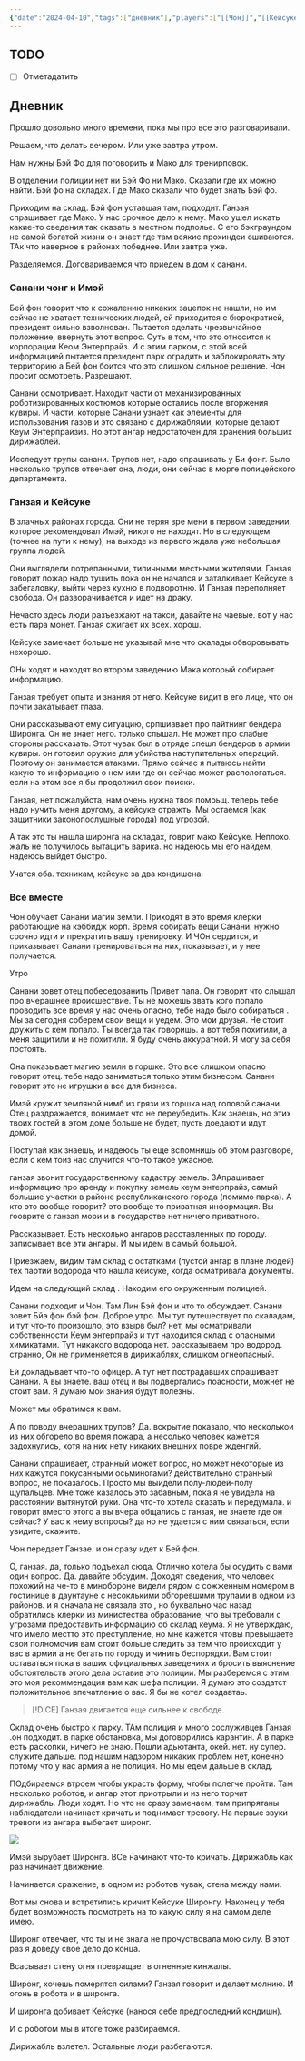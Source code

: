 ```yaml
---
{"date":"2024-04-10","tags":["дневник"],"players":["[[Чон]]","[[Кейсуке]]","[[Санани]]","[[Имэй]]","[[Ганзая]]"],"campaign":"Oneshots/Avatar","world-date":null,"world-time-start":null,"previous-session":"[[4 апреля 2024]]","next-session":null,"dg-publish":true,"permalink":"/10-aprelya-2024/","dgPassFrontmatter":true}
---
```



## TODO
- [ ] Отметадатить

## Дневник
Прошло довольно много времени, пока мы про все это разговаривали. 

Решаем, что делать вечером. Или уже завтра утром. 

Нам нужны Бэй Фо для поговорить и Мако для тренирповок. 

В отделении полиции нет ни Бэй Фо ни Мако. Сказали где их можно найти. Бэй фо на складах. Где Мако сказали что будет знать Бэй фо. 

Приходим на склад. Бэй фон уставшая там, подходит. Ганзая спрашивает где Мако. У нас срочное дело к нему. Мако ушел искать какие-то сведения так сказать в местном подполье. С его бэкграундом не самой богатой жизни он знает где там всякие прохиндеи ошиваются. ТАк что наверное в районах победнее. Или завтра уже. 

Разделяемся. Договариваемся что приедем в дом к санани. 

### Санани чонг и Имэй
Бей фон говорит что к сожалению никаких зацепок не нашли, но им сейчас не хватает технических людей, ей приходится с бюрократией, президент сильно взволнован. Пытается сделать чрезвычайное положение, ввернуть этот вопрос. Суть в том, что это относится к корпорации Кеом Энтерпрайз. И с этим парком, с этой всей информацией пытается президент парк оградить и заблокировать эту территорию а Бей фон боится что это слишком сильное решение. Чон просит осмотреть. Разрешают. 

Санани осмотривает. Находит части от механизированных роботизированных костюмов которые остались после вторжения кувиры. И части, которые Санани узнает как элементы для использования газов и это связано с дирижаблями, которые делают Кеум Энтерпрайзиз. Но этот ангар недостаточен для хранения больших дирижаблей. 

Исследует трупы санани. Трупов нет, надо спрашивать у Би фонг. Было несколько трупов отвечает она, люди, они сейчас в морге полицейского департамента. 

### Ганзая и Кейсуке
В злачных районах города. Они не теряя вре мени в первом заведении, которое рекомендовал Имэй, никого не находят. Но в следующем (точнее на пути к нему), на выходе из первого ждала уже небольшая группа людей. 

Они выглядели потрепанными, типичными местными жителями. Ганзая говорит пожар надо тушить пока он не начался и заталкивает Кейсуке в забегаловку, выйти через кухню в подворотню. И Ганзая переполняет свобода. Он разворачивается и идет на драку. 

Нечасто здесь люди разъезжают на такси, давайте на чаевые. вот у нас есть пара монет. Ганзая сжигает их всех. хорош. 

Кейсуке замечает больше не указывай мне что скалады обворовывать нехорошо. 

ОНи ходят и находят во втором заведению Мака который собирает информацию.

Ганзая требует опыта и знания от него. Кейсуке видит в его лице, что он почти закатывает глаза. 

Они рассказывают ему ситуацию, српшиавает про лайтнинг бендера Широнга. Он не знает него. только слышал. Не может про слабые стороны рассказать. Этот чувак был в отряде спешл бендеров в армии кувиры. он готовил оружие для убийства наступительных операций. Поэтому он занимается атаками. Прямо сейчас я пытаюсь найти какую-то информацию о нем или где он сейчас может распологаться. если на этом все я бы продолжил свои поиски. 

Ганзая, нет пожалуйста, нам очень нужна твоя помоьщ. теперь тебе надо нучить меня другому, а кейсуке отражть. Мы остаемся (как защитники законопослушные города) под угрозой.

А так это ты нашла широнга на складах, говрит мако Кейсуке. Неплохо. жаль не получилось вытащить варика. но надеюсь мы его найдем, надеюсь выйдет быстро. 

Учатся оба. техникам, кейсуке за два кондишена. 


### Все вместе
Чон обучает Санани магии земли. Приходят в это время клерки работающие на кэббидж корп. Время собирать вещи Санани. нужно срочно идти и прекратить вашу тренировку. И ЧОн сердится, и приказывает Санани тренироваться на них, показывает, и у нее получается. 

Утро

Санани зовет отец побеседованить
Привет папа. Он говорит что слышал про вчерашнее происшествие. Ты не можешь звать кого попало проводить все время у нас очень опасно, тебе надо было собираться . Мы за сегодня соберем свои вещи и уедем. Это мои друзья. Не стоит дружить с кем попало. Ты всегда так говоришь. а вот тебя похитили, а меня защитили и не похитили. Я буду очень аккуратной. Я могу за себя постоять. 

Она показывает магию земли в горшке. Это все слишком опасно говорит отец. тебе надо заниматься только этим бизнесом. Санани говорит это не игрушки а все для бизнеса. 

Имэй кружит земляной нимб из грязи из горшка над головой санани. Отец раздражается, понимает что не переубедить. Как знаешь, но этих твоих гостей в этом доме больше не будет, пусть доедают и идут домой. 

Поступай как знаешь, и надеюсь ты еще вспомнишь об этом разговоре, если с кем тоиз нас случится что-то такое ужасное. 

ганзая звонит государственному кадастру земель. ЗАпрашивает информацию про аренду и покупку земель кеум энтерпрайз, самый большие участки в районе республиканского города (помимо парка). А кто это вообще говорит? это вообще то приватная информация. Вы гооврите с ганзая мори и в государстве нет ничего приватного. 

Рассказывает. Есть несколько ангаров расставленных по городу. записывает все эти ангары. И мы идем в самый большой.  

Приезжаем, видим там склад с остатками (пустой ангар в плане людей) тех партий водорода  что нашла кейсуке, когда осматривала документы. 

Идем на следующий склад . Находим его окруженным полицией. 

Санани подходит и Чон. Там Лин Бэй фон и что то обсуждает. Санани зовет Бйэ фон бэй фон. Доброе утро. Мы тут путешествует по скаладам, и тут что-то произошло, это взырв был? нет, мы осматривали собственности Кеум энтерпрайз и тут находится склад с опасными химикатами. Тут никакого водорода нет. рассказываем про водород. странно, Он не применяется в дирижаблях, слишком огнеопасный. 

Ей докладывает что-то офицер. А тут нет пострадавших спрашивает Санани. А вы знаете. ваш отец и вы подвергались поасности, можнет не стоит вам. Я думаю мои знания будут полезны. 

Может мы обратимся к вам. 

А по поводу вчерашних трупов? Да. вскрытие показало, что несколькои из них обгорело во время пожара, а  несолько человек кажется задохнулись, хотя на них нету никаких внешних повре жденгий. 

Санани спрашивает, странный может вопрос, но может некоторые из них кажутся покусанными осьминогами? действительно странный вопрос, не показалось. Просто мы выидели полу-людей-полу щупальцев. Мне тоже казалось это забавным, пока я не увидела на расстоянии вытянутой руки. Она что-то хотела сказать и передумала. и говорит вместо этого а вы вчера общались с ганзая, не знаете где он сейчас? У вас к нему вопросы? да но не удается с ним связаться, если увидите, скажите. 

Чон передает Ганзае. и он сразу идет к Бей фон.

О, ганзая. да, только подъехал сюда. Отлично хотела бы осудить с вами один вопрос. Да. давайте обсудим. Доходят сведения, что человек похожий на че-то в минобороне видели рядом с сожженным номером в гостинице в даунтауне с несоклькими обгоревшими трупами в одном из районов. и я сначала не связала это , но буквально час назад обратились клерки из министества образование, что вы требовали с угрозами предоставить информацию об скалад кеума. Я не утверждаю, что имело местто это преступление, но мне кажется чтовы превышаете свои полномочия вам стоит больше следить за тем что происходит у вас в армии а не бегать по городу и чинить беспорядки. Вам стоит оставаться пока в ваших официальных заведениях и бросить выяснение обстоятельств этого дела оставив это полиции. Мы разберемся с этим. это моя рекоммендация вам как шефа полиции. Я думаю это создатст положительное впечатление о вас. Я бы не хотел создавтаь.

>[!DICE] Ганзая двигается еще сильнее к свободе.

Склад очень быстро к парку. ТАм полиция и много сослуживцев Ганзая .он подходит. в парке обстановка, мы договорились карантин. А в парке есть раскопки, ничего не знаю. Пошли адьютанта, окей.  нет. ну супер. служите дальше. под нашим надзором никаких проблем нет, конечно потому что у нас армия а не полиция. Но мы едем дальше в склад. 

ПОдбираемся втроем чтобы украсть форму, чтобы полегче пройти. Там несколько роботов, и ангар этот приотрыли и из него торчит дирижабль. Люди ходят. Но что не сразу замечаем, там припрятаны наблюдатели начинает кричать и поднимает тревогу. На первые звуки тревоги из ангара выбегает широнг. 

![](https://foundry.owlbeardm.com/avatar/scenes/npc/_766cc382-e844-422b-a898-7a8a1c4aee70.jpeg)

Имэй вырубает Широнга. ВСе начинают что-то кричать. Дирижабль как раз начинает движение.

Начинается сражение, в одном из роботов чувак, стена между нами. 

Вот мы снова и встретились кричит Кейсуке Широнгу. Наконец у тебя будет возможность посмотреть на то какую силу я на самом деле имею. 

Широнг отвечает, что ты и не знала не прочуствовала мою силу. В этот раз я доведу свое дело до конца. 

Всасывает стену огня превращает в огненные кинжалы. 

Широнг, хочешь померятся силами? Ганзая говорит и делает молнию. И огонь в робота и в широнга.

И широнга добивает Кейсуке (нанося себе предпоследний кондишн). 

И с роботом мы в итоге тоже разбираемся. 

Дирижабль взлетел. Остальные люди разбегаются. 